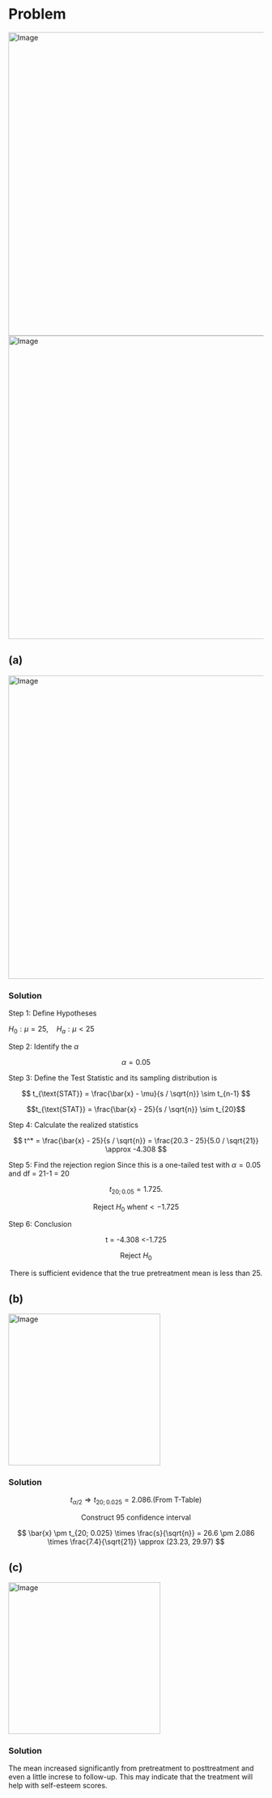 # Problem
<img width="600" alt="Image" src="https://github.com/user-attachments/assets/c367efe8-b33a-43b3-9015-cdfc27d48e47" />

<img width="600" alt="Image" src="https://github.com/user-attachments/assets/f176428c-2064-42d9-8daf-ccff474c8ccf" />

## (a)
<img width="600" alt="Image" src="https://github.com/user-attachments/assets/bb17badf-6455-4f2b-b1f0-68f938ecacb9" />

### Solution

Step 1: Define Hypotheses

$H_0: \mu = 25, \quad H_a: \mu < 25$

Step 2: Identify the $\alpha$

$$\alpha = 0.05$$

Step 3: Define the Test Statistic and its sampling distribution is  

$$
t_{\text{STAT}} = \frac{\bar{x} - \mu}{s / \sqrt{n}} \sim t_{n-1}
$$

$$t_{\text{STAT}} = \frac{\bar{x} - 25}{s / \sqrt{n}} \sim t_{20}$$

Step 4: Calculate the realized statistics

$$
t^* = \frac{\bar{x} - 25}{s / \sqrt{n}} = \frac{20.3 - 25}{5.0 / \sqrt{21}} \approx -4.308
$$

Step 5: Find the rejection region
Since this is a  one-tailed test with $\alpha=0.05$ and df = 21-1 = 20


$$t_{20;0.05}=1.725. $$ 

$$
\text{Reject } H_0 \text{ when}  t < -1.725
$$

Step 6: Conclusion

$$\text{t = -4.308 <-1.725}$$ 

$$\text{Reject }H_0$$ 

$$\text{There is sufficient evidence that the true pretreatment mean is less than 25.}$$
  
## (b)
<img width="300" alt="Image" src="https://github.com/user-attachments/assets/edf20e0f-5b42-4c97-a8ca-3d46858f6caf" />

### Solution
$$t_{\alpha/2} \Rightarrow t_{20;0.025}=2.086. \text{(From T-Table)}$$

$$\text{Construct 95 confidence interval}$$

$$
\bar{x} \pm t_{20; 0.025} \times \frac{s}{\sqrt{n}} = 26.6 \pm 2.086 \times \frac{7.4}{\sqrt{21}} \approx (23.23, 29.97)
$$  

## (c)
<img width="300" alt="Image" src="https://github.com/user-attachments/assets/b0edc049-2aa1-4c8b-9bb8-7c3918fb2cfe" />

### Solution
The mean increased significantly from pretreatment to posttreatment and even a little increse to follow-up. This may indicate that the treatment will help with self-esteem scores.
